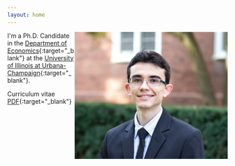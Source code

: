```yaml
---
layout: home
---
```


<img src="./files/profile.jpg" alt="profile" style="width: 350px;" align="right" />


I'm a Ph.D. Candidate in the [Department of Economics](https://economics.illinois.edu/){:target="_blank"} at the [University of Illinois at Urbana-Champaign](https://illinois.edu/){:target="_blank"}.

Curriculum vitae [PDF](/files/vpsantanna_CV.pdf){:target="_blank"}
